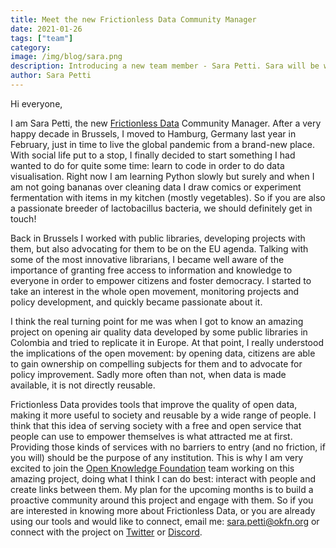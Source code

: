 ```yaml
---
title: Meet the new Frictionless Data Community Manager
date: 2021-01-26
tags: ["team"]
category:
image: /img/blog/sara.png
description: Introducing a new team member - Sara Petti. Sara will be working as Community Manager of the Frictionless Data Project. If you are interested in knowing more about Frictionless Data, or you are already using our tools feel free to contact Sara!
author: Sara Petti
---
```

Hi everyone,

I am Sara Petti, the new [Frictionless Data](https://frictionlessdata.io/) Community Manager. After a very happy decade in Brussels, I moved to Hamburg, Germany last year in February, just in time to live the global pandemic from a brand-new place. With social life put to a stop, I finally decided to start something I had wanted to do for quite some time: learn to code in order to do data visualisation. Right now I am learning Python slowly but surely and when I am not going bananas over cleaning data I draw comics or experiment fermentation with items in my kitchen (mostly vegetables). So if you are also a passionate breeder of lactobacillus bacteria, we should definitely get in touch!

Back in Brussels I worked with public libraries, developing projects with them, but also advocating for them to be on the EU agenda. Talking with some of the most innovative librarians, I became well aware of the importance of granting free access to information and knowledge to everyone in order to empower citizens and foster democracy. I started to take an interest in the whole open movement, monitoring projects and policy development, and quickly became passionate about it.

I think the real turning point for me was when I got to know an amazing project on opening air quality data developed by some public libraries in Colombia and tried to replicate it in Europe. At that point, I really understood the implications of the open movement: by opening data, citizens are able to gain ownership on compelling subjects for them and to advocate for policy improvement. Sadly more often than not, when data is made available, it is not directly reusable.

Frictionless Data provides tools that improve the quality of open data, making it more useful to society and reusable by a wide range of people. I think that this idea of serving society with a free and open service that people can use to empower themselves is what attracted me at first. Providing those kinds of services with no barriers to entry (and no friction, if you will) should be the purpose of any institution. This is why I am very excited to join the [Open Knowledge Foundation](https://okfn.org/) team working on this amazing project, doing what I think I can do best: interact with people and create links between them. My plan for the upcoming months is to build a proactive community around this project and engage with them. So if you are interested in knowing more about Frictionless Data, or you are already using our tools and would like to connect, email me: [sara.petti@okfn.org](mailto:sara.petti@okfn.org) or connect with the project on [Twitter](https://twitter.com/frictionlessd8a) or [Discord](https://discord.com/invite/Sewv6av).
